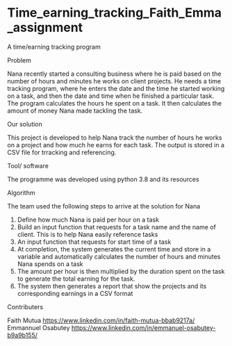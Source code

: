 # Time_earning_tracking_Faith_Emma_assignment

A time/earning tracking program

Problem

Nana recently started a consulting business where he is paid based on the number of hours and minutes he works on client projects. He needs a time tracking program, where he enters the date and the time he started working on a task, and then the date and time when he finished a particular task. The program calculates the hours he spent on a task. It then calculates the amount of money Nana made tackling the task.

Our solution

This project is developed to help Nana track the number of hours he works on a project and how much he earns for each task. The output is stored in a CSV file for trracking and referencing.

Tool/ software

The programme was developed using python 3.8 and its resources

Algorithm

The team used the following steps to arrive at the solution for Nana

1. Define how much Nana is paid per hour on a task
2. Build an input function that requests for a task name and the name of client. This is to help Nana easily reference tasks
3. An input function that requests for start time of a task
4. At completion, the system generates the current time and store in a variable and automatically calculates the number of hours and minutes Nana spends on a task
5. The amount per hour is then multiplied by the duration spent on the task to generate the total earning for the task.
6. The system then generates a report that show the projects and its corresponding earnings in a CSV format

Contributers

Faith Mutua
https://www.linkedin.com/in/faith-mutua-bbab9217a/
Emmannuel Osabutey
https://www.linkedin.com/in/emmanuel-osabutey-b9a9b155/

